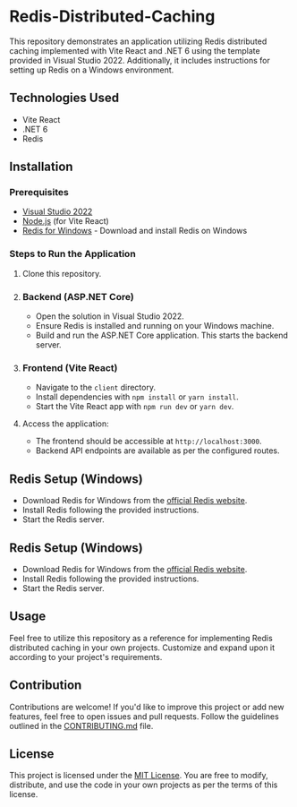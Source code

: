 # Redis-Distributed-Caching

This repository demonstrates an application utilizing Redis distributed caching implemented with Vite React and .NET 6 using the template provided in Visual Studio 2022. Additionally, it includes instructions for setting up Redis on a Windows environment.

## Technologies Used

- Vite React
- .NET 6
- Redis

## Installation

### Prerequisites

- [Visual Studio 2022](https://visualstudio.microsoft.com/vs/)
- [Node.js](https://nodejs.org/) (for Vite React)
- [Redis for Windows](https://redis.io/download) - Download and install Redis on Windows

### Steps to Run the Application

1. Clone this repository.

2. ### Backend (ASP.NET Core)

    - Open the solution in Visual Studio 2022.
    - Ensure Redis is installed and running on your Windows machine.
    - Build and run the ASP.NET Core application. This starts the backend server.

3. ### Frontend (Vite React)

    - Navigate to the `client` directory.
    - Install dependencies with `npm install` or `yarn install`.
    - Start the Vite React app with `npm run dev` or `yarn dev`.

4. Access the application:
    - The frontend should be accessible at `http://localhost:3000`.
    - Backend API endpoints are available as per the configured routes.

## Redis Setup (Windows)

- Download Redis for Windows from the [official Redis website](https://redis.io/download).
- Install Redis following the provided instructions.
- Start the Redis server.

## Redis Setup (Windows)

- Download Redis for Windows from the [official Redis website](https://redis.io/download).
- Install Redis following the provided instructions.
- Start the Redis server.

## Usage

Feel free to utilize this repository as a reference for implementing Redis distributed caching in your own projects. Customize and expand upon it according to your project's requirements.

## Contribution

Contributions are welcome! If you'd like to improve this project or add new features, feel free to open issues and pull requests. Follow the guidelines outlined in the [CONTRIBUTING.md](CONTRIBUTING.md) file.

## License

This project is licensed under the [MIT License](LICENSE). You are free to modify, distribute, and use the code in your own projects as per the terms of this license.
